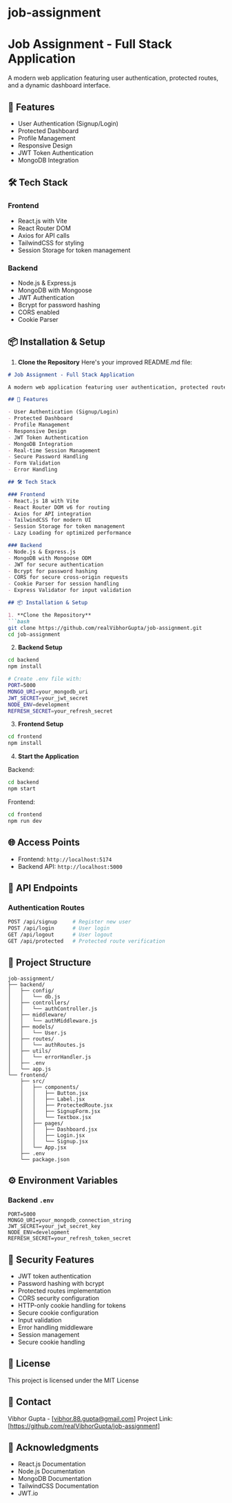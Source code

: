 # job-assignment
# Job Assignment - Full Stack Application

A modern web application featuring user authentication, protected routes, and a dynamic dashboard interface.

## 🚀 Features

- User Authentication (Signup/Login)
- Protected Dashboard
- Profile Management
- Responsive Design
- JWT Token Authentication
- MongoDB Integration

## 🛠️ Tech Stack

### Frontend
- React.js with Vite
- React Router DOM
- Axios for API calls
- TailwindCSS for styling
- Session Storage for token management

### Backend
- Node.js & Express.js
- MongoDB with Mongoose
- JWT Authentication
- Bcrypt for password hashing
- CORS enabled
- Cookie Parser

## 📦 Installation & Setup

1. **Clone the Repository**
Here's your improved README.md file:

```markdown:README.md
# Job Assignment - Full Stack Application

A modern web application featuring user authentication, protected routes, and a dynamic dashboard interface built with React and Node.js.

## 🚀 Features

- User Authentication (Signup/Login)
- Protected Dashboard
- Profile Management
- Responsive Design
- JWT Token Authentication
- MongoDB Integration
- Real-time Session Management
- Secure Password Handling
- Form Validation
- Error Handling

## 🛠️ Tech Stack

### Frontend
- React.js 18 with Vite
- React Router DOM v6 for routing
- Axios for API integration
- TailwindCSS for modern UI
- Session Storage for token management
- Lazy Loading for optimized performance

### Backend
- Node.js & Express.js
- MongoDB with Mongoose ODM
- JWT for secure authentication
- Bcrypt for password hashing
- CORS for secure cross-origin requests
- Cookie Parser for session handling
- Express Validator for input validation

## 📦 Installation & Setup

1. **Clone the Repository**
```bash
git clone https://github.com/realVibhorGupta/job-assignment.git
cd job-assignment
```

2. **Backend Setup**
```bash
cd backend
npm install

# Create .env file with:
PORT=5000
MONGO_URI=your_mongodb_uri
JWT_SECRET=your_jwt_secret
NODE_ENV=development
REFRESH_SECRET=your_refresh_secret
```

3. **Frontend Setup**
```bash
cd frontend
npm install
```

4. **Start the Application**

Backend:
```bash
cd backend
npm start
```

Frontend:
```bash
cd frontend
npm run dev
```

## 🌐 Access Points
- Frontend: `http://localhost:5174`
- Backend API: `http://localhost:5000`

## 📝 API Endpoints

### Authentication Routes
```bash
POST /api/signup     # Register new user
POST /api/login      # User login
GET /api/logout      # User logout
GET /api/protected   # Protected route verification
```

## 📁 Project Structure
```
job-assignment/
├── backend/
│   ├── config/
│   │   └── db.js
│   ├── controllers/
│   │   └── authController.js
│   ├── middleware/
│   │   └── authMiddleware.js
│   ├── models/
│   │   └── User.js
│   ├── routes/
│   │   └── authRoutes.js
│   ├── utils/
│   │   └── errorHandler.js
│   ├── .env
│   └── app.js
└── frontend/
    ├── src/
    │   ├── components/
    │   │   ├── Button.jsx
    │   │   ├── Label.jsx
    │   │   ├── ProtectedRoute.jsx
    │   │   ├── SignupForm.jsx
    │   │   └── Textbox.jsx
    │   ├── pages/
    │   │   ├── Dashboard.jsx
    │   │   ├── Login.jsx
    │   │   └── Signup.jsx
    │   └── App.jsx
    ├── .env
    └── package.json
```

## ⚙️ Environment Variables

### Backend `.env`
```env
PORT=5000
MONGO_URI=your_mongodb_connection_string
JWT_SECRET=your_jwt_secret_key
NODE_ENV=development
REFRESH_SECRET=your_refresh_token_secret
```

## 🔐 Security Features

- JWT token authentication
- Password hashing with bcrypt
- Protected routes implementation
- CORS security configuration
- HTTP-only cookie handling for tokens
- Secure cookie configuration
- Input validation
- Error handling middleware
- Session management
- Secure cookie handling




## 📄 License

This project is licensed under the MIT License

## 👥 Contact

Vibhor Gupta - [vibhor.88.gupta@gmail.com]
Project Link: [https://github.com/realVibhorGupta/job-assignment]

## 🙏 Acknowledgments

- React.js Documentation
- Node.js Documentation
- MongoDB Documentation
- TailwindCSS Documentation
- JWT.io
